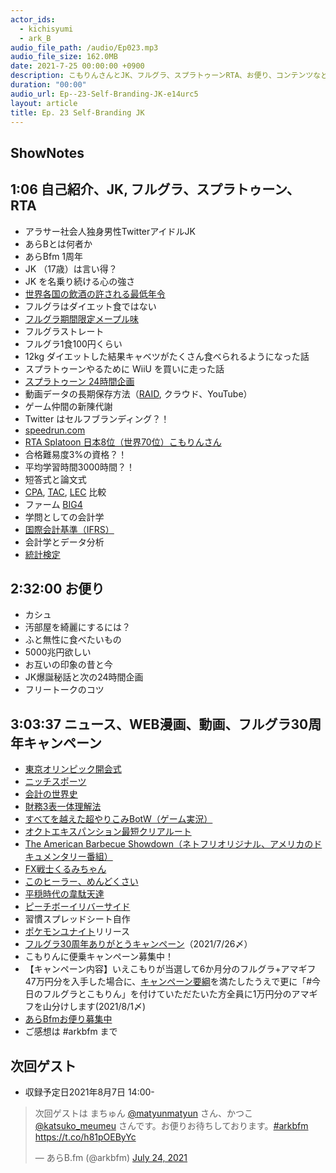 ```yaml
---
actor_ids:
  - kichisyumi
  - ark_B
audio_file_path: /audio/Ep023.mp3
audio_file_size: 162.0MB
date: 2021-7-25 00:00:00 +0900
description: こもりんさんとJK、フルグラ、スプラトゥーンRTA、お便り、コンテンツなどについて話しました。
duration: "00:00"
audio_url: Ep--23-Self-Branding-JK-e14urc5
layout: article
title: Ep. 23 Self-Branding JK
---
```


## ShowNotes 

## 1:06 自己紹介、JK, フルグラ、スプラトゥーン、RTA

* アラサー社会人独身男性TwitterアイドルJK
* あらBとは何者か
* あらBfm 1周年
* JK （17歳）は言い得？
* JK を名乗り続ける心の強さ
* [世界各国の飲酒の許される最低年令](https://kinshu.or.jp/topic-alcohol-minimum-age.html)
* フルグラはダイエット食ではない
* [フルグラ期間限定メープル味](https://amzn.to/3BDJD3i)
* フルグラストレート
* フルグラ1食100円くらい
* 12kg ダイエットした結果キャベツがたくさん食べられるようになった話
* スプラトゥーンやるために WiiU を買いに走った話
* [スプラトゥーン 24時間企画](https://iekomori.hatenablog.com/entry/2018/12/30/132044)
* 動画データの長期保存方法（[RAID](https://ja.wikipedia.org/wiki/RAID), クラウド、YouTube）
* ゲーム仲間の新陳代謝
* Twitter はセルフブランディング？！
* [speedrun.com](https://www.speedrun.com/)
* [RTA Splatoon 日本8位（世界70位）こもりんさん](https://www.speedrun.com/splatoon2)
* 合格難易度3%の資格？！
* 平均学習時間3000時間？！
* 短答式と論文式
* [CPA](https://cpa-net.jp/), [TAC](https://www.tac-school.co.jp/), [LEC](https://www.lec-jp.com/) 比較
* ファーム [BIG4](https://cpa.mynavi.jp/career/big4/)
* 学問としての会計学
* [国際会計基準（IFRS）](https://jicpa.or.jp/specialized_field/ifrs/basic/ifrs/)
* 会計学とデータ分析
* [統計検定](https://www.toukei-kentei.jp/)

## 2:32:00 お便り

* カシュ
* 汚部屋を綺麗にするには？
* ふと無性に食べたいもの
* 5000兆円欲しい
* お互いの印象の昔と今
* JK爆誕秘話と次の24時間企画
* フリートークのコツ

## 3:03:37 ニュース、WEB漫画、動画、フルグラ30周年キャンペーン

* [東京オリンピック開会式](https://sports.nhk.or.jp/olympic/highlights/content/1feb8382-e3e5-4498-9bac-e250086c102e/)
* [ニッチスポーツ](http://tanashin.blog.jp/archives/48615029.html)
* [会計の世界史](https://amzn.to/3zwA9ox)
* [財務3表一体理解法](https://amzn.to/3BB931f)
* [すべてを越えた超やりこみBotW（ゲーム実況）](https://www.youtube.com/watch?v=ydYMyxcOqKw&list=PLbaAScy1bzdL0mMEtxNoBw2Gg5jYfH1kE)
* [オクトエキスパンション最短クリアルート](https://iekomori.hatenablog.com/entry/2018/06/15/160307)
* [The American Barbecue Showdown（ネトフリオリジナル、アメリカのドキュメンタリー番組）](https://www.netflix.com/jp/title/81057855)
* [FX戦士くるみちゃん](https://amzn.to/3BDxafO)
* [このヒーラー、めんどくさい](https://amzn.to/36WCBZ4)
* [平穏時代の韋駄天達](https://amzn.to/3iKe1jD)
* [ピーチボーイリバーサイド](https://amzn.to/2UKDnG7)
* 習慣スプレッドシート自作
* [ポケモンユナイト](https://www.pokemonunite.jp/ja/)リリース
* [フルグラ30周年ありがとうキャンペーン](https://www.calbee.co.jp/frugra30th/)（2021/7/26〆）
* こもりんに便乗キャンペーン募集中！
* 【キャンペーン内容】いえこもりが当選して6か月分のフルグラ+アマギフ47万円分を入手した場合に、[キャンペーン要綱](https://www.calbee.co.jp/frugra30th/)を満たしたうえで更に「#今日のフルグラとこもりん」を付けていただたいた方全員に1万円分のアマギフを山分けします(2021/8/1〆)
* [あらBfmお便り募集中](https://twitter.com/arkbfm/status/1341090549177012225?s=20)
* ご感想は #arkbfm まで

## 次回ゲスト

* 収録予定日2021年8月7日 14:00-

<blockquote class="twitter-tweet"><p lang="ja" dir="ltr">次回ゲストは まちゅん <a href="https://twitter.com/matyunmatyun?ref_src=twsrc%5Etfw">@matyunmatyun</a> さん、かつこ <a href="https://twitter.com/katsuko_meumeu?ref_src=twsrc%5Etfw">@katsuko_meumeu</a> さんです。お便りお待ちしております。<a href="https://twitter.com/hashtag/arkbfm?src=hash&amp;ref_src=twsrc%5Etfw">#arkbfm</a> <a href="https://t.co/h81pOEByYc">https://t.co/h81pOEByYc</a></p>&mdash; あらB.fm (@arkbfm) <a href="https://twitter.com/arkbfm/status/1418979201907003392?ref_src=twsrc%5Etfw">July 24, 2021</a></blockquote> <script async src="https://platform.twitter.com/widgets.js" charset="utf-8"></script>
